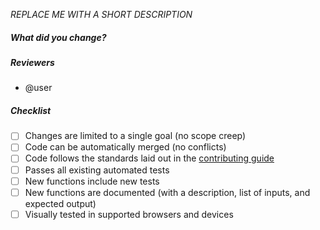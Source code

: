 _REPLACE ME WITH A SHORT DESCRIPTION_

##### **What did you change?**



##### **Reviewers**
* @user

##### **Checklist**
* [ ] Changes are limited to a single goal (no scope creep)
* [ ] Code can be automatically merged (no conflicts)
* [ ] Code follows the standards laid out in the [contributing guide](https://github.com/bullhorn/chomsky-ng2/blob/master/CONTRIBUTING.md)
* [ ] Passes all existing automated tests
* [ ] New functions include new tests
* [ ] New functions are documented (with a description, list of inputs, and expected output)
* [ ] Visually tested in supported browsers and devices